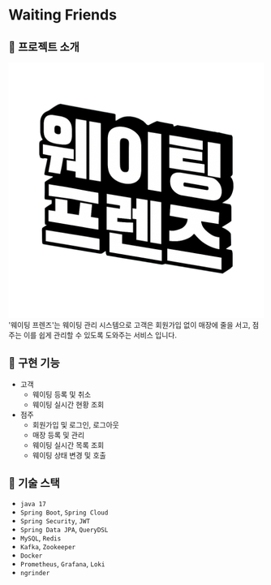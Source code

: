# Waiting Friends

## 📌 프로젝트 소개
![waiting_friends_logo.png](waiting_friends_logo.png)
'웨이팅 프렌즈'는 웨이팅 관리 시스템으로 고객은 회원가입 없이 매장에 줄을 서고, 점주는 이를 쉽게 관리할 수 있도록 도와주는 서비스 입니다.

## 📌 구현 기능
- 고객
  - 웨이팅 등록 및 취소
  - 웨이팅 실시간 현황 조회
- 점주
  - 회원가입 및 로그인, 로그아웃
  - 매장 등록 및 관리
  - 웨이팅 실시간 목록 조회
  - 웨이팅 상태 변경 및 호출

## 📌 기술 스택
- `java 17`
- `Spring Boot`, `Spring Cloud`
- `Spring Security`, `JWT`
- `Spring Data JPA`, `QueryDSL`
- `MySQL`, `Redis`
- `Kafka`, `Zookeeper`
- `Docker`
- `Prometheus`, `Grafana`, `Loki`
- `ngrinder`
